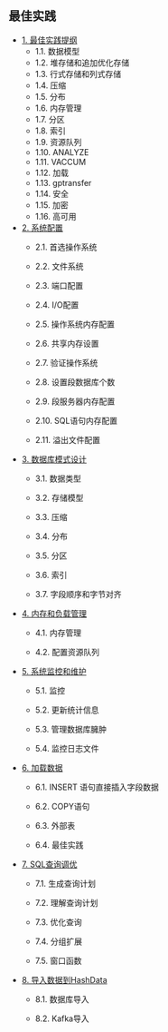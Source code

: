 ## 最佳实践

* [1. 最佳实践提纲](/1zui-jia-shi-jian-ti-gang.md)
  * 1.1. 数据模型
  * 1.2. 堆存储和追加优化存储
  * 1.3. 行式存储和列式存储
  * 1.4. 压缩
  * 1.5. 分布
  * 1.6. 内存管理
  * 1.7. 分区
  * 1.8. 索引
  * 1.9. 资源队列
  * 1.10. ANALYZE
  * 1.11. VACCUM
  * 1.12. 加载
  * 1.13. gptransfer
  * 1.14. 安全
  * 1.15. 加密
  * 1.16. 高可用
* [2. 系统配置](/2xi-tong-pei-zhi.md)
  * 2.1. 首选操作系统

  * 2.2. 文件系统

  * 2.3. 端口配置

  * 2.4. I/O配置

  * 2.5. 操作系统内存配置

  * 2.6. 共享内存设置

  * 2.7. 验证操作系统

  * 2.8. 设置段数据库个数

  * 2.9. 段服务器内存配置

  * 2.10. SQL语句内存配置

  * 2.11. 溢出文件配置
* [3. 数据库模式设计](/3shu-ju-ku-mo-shi-she-ji.md)
  * 3.1. 数据类型

  * 3.2. 存储模型

  * 3.3. 压缩

  * 3.4. 分布

  * 3.5. 分区

  * 3.6. 索引

  * 3.7. 字段顺序和字节对齐
* [4. 内存和负载管理](/4nei-cun-he-fu-zai-guan-li.md)
  * 4.1. 内存管理

  * 4.2. 配置资源队列
* [5. 系统监控和维护](/5xi-tong-jian-kong-he-wei-hu.md)
  * 5.1. 监控

  * 5.2. 更新统计信息

  * 5.3. 管理数据库臃肿

  * 5.4. 监控日志文件
* [6. 加载数据](/6jia-zai-shu-ju.md)
  * 6.1. INSERT 语句直接插入字段数据

  * 6.2. COPY语句

  * 6.3. 外部表

  * 6.4. 最佳实践
* [7. SQL查询调优](/7sqlcha-xun-diao-you.md)
  * 7.1. 生成查询计划

  * 7.2. 理解查询计划

  * 7.3. 优化查询

  * 7.4. 分组扩展

  * 7.5. 窗口函数
* [8. 导入数据到HashData](/8dao-ru-shu-ju-dao-hashdata.md)
  * 8.1. 数据库导入

  * 8.2. Kafka导入



